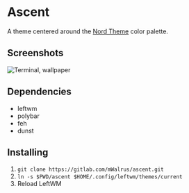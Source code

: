 # Ascent
A theme centered around the [Nord Theme](https://nordtheme.com) color palette.

## Screenshots
![Terminal, wallpaper](https://i.imgur.com/9rY58GT.png)

## Dependencies
- leftwm
- polybar
- feh
- dunst

## Installing
1. `git clone https://gitlab.com/mWalrus/ascent.git`
2. `ln -s $PWD/ascent $HOME/.config/leftwm/themes/current`
3. Reload LeftWM
